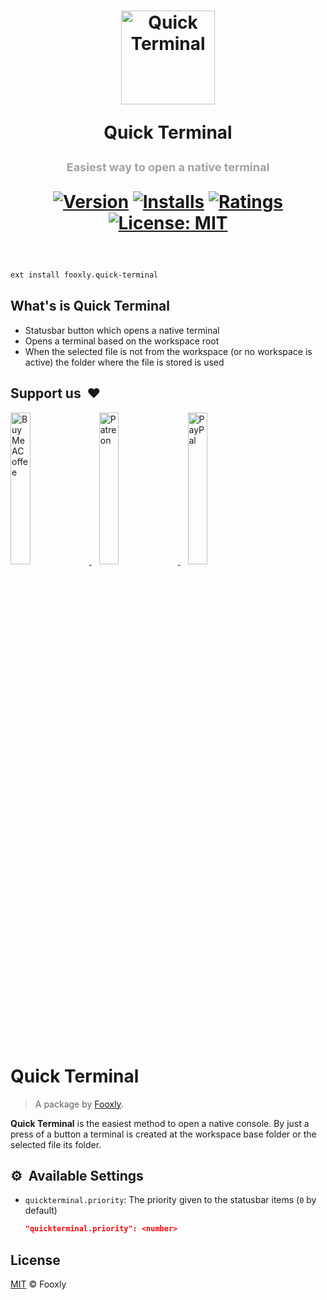 <h1 align="center">
  <p align="center">
    <a title="Quick Terminal" href="https://marketplace.visualstudio.com/items?itemName=fooxly.quick-terminal">
      <img src="https://developer.fooxly.com/quick-terminal/assets/images/icon.png" alt="Quick Terminal" height="150" />
    </a>
  </p>
  <p>Quick Terminal</p>
  <p style="color: #A2A2A2; font-size: 18px;">Easiest way to open a native terminal</p>
  
  [![Version](https://vsmarketplacebadge.apphb.com/version-short/fooxly.quick-terminal.svg)](https://marketplace.visualstudio.com/items?itemName=fooxly.quick-terminal)
  [![Installs](https://vsmarketplacebadge.apphb.com/installs-short/fooxly.quick-terminal.svg)](https://marketplace.visualstudio.com/items?itemName=fooxly.quick-terminal)
  [![Ratings](https://vsmarketplacebadge.apphb.com/rating-short/fooxly.quick-terminal.svg)](https://marketplace.visualstudio.com/items?itemName=fooxly.quick-terminal)
  [![License: MIT](https://img.shields.io/badge/License-MIT-brightgreen.svg)](https://opensource.org/licenses/MIT)
</h1>

<br />

```sh
ext install fooxly.quick-terminal
```

## What's is Quick Terminal

* Statusbar button which opens a native terminal
* Opens a terminal based on the workspace root
* When the selected file is not from the workspace (or no workspace is active) the folder where the file is stored is used

## Support us &nbsp;❤

<p>
  <a title="BuyMeACoffee" href="https://www.buymeacoffee.com/fooxly">
    <img src="https://www.fooxly.com/readme/buymeacoffee.png" alt="BuyMeACoffee" width="25%" style="max-width: 180px" />
  </a>&nbsp;&nbsp;
  <a title="Patreon" href="https://www.patreon.com/fooxly">
    <img src="https://www.fooxly.com/readme/patreon.png" alt="Patreon" width="25%" style="max-width: 180px"/>
  </a>&nbsp;&nbsp;
  <a title="PayPal" href="https://www.paypal.com/cgi-bin/webscr?cmd=_s-xclick&hosted_button_id=3GEYSYZFXV9GE">
    <img src="https://www.fooxly.com/readme/paypal.png" alt="PayPal" width="25%" style="max-width: 180px" />
  </a>
</p>

<br/>

# Quick Terminal

> A package by [Fooxly](https://www.fooxly.com).

**Quick Terminal** is the easiest method to open a native console. By just a press of a button a terminal is created at the workspace base folder or the selected file its folder.

## ⚙️ &nbsp;Available Settings


* `quickterminal.priority`: The priority given to the statusbar items (`0` by default)

  ```json
  "quickterminal.priority": <number>
  ```

## License

[MIT](LICENSE) &copy; Fooxly
